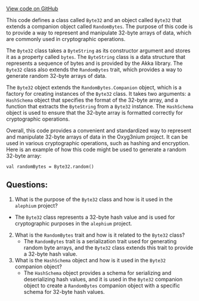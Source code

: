[View code on GitHub](https://github.com/alephium/alephium/crypto/src/main/scala/org/alephium/crypto/Byte32.scala)

This code defines a class called `Byte32` and an object called `Byte32` that extends a companion object called `RandomBytes`. The purpose of this code is to provide a way to represent and manipulate 32-byte arrays of data, which are commonly used in cryptographic operations. 

The `Byte32` class takes a `ByteString` as its constructor argument and stores it as a property called `bytes`. The `ByteString` class is a data structure that represents a sequence of bytes and is provided by the Akka library. The `Byte32` class also extends the `RandomBytes` trait, which provides a way to generate random 32-byte arrays of data. 

The `Byte32` object extends the `RandomBytes.Companion` object, which is a factory for creating instances of the `Byte32` class. It takes two arguments: a `HashSchema` object that specifies the format of the 32-byte array, and a function that extracts the `ByteString` from a `Byte32` instance. The `HashSchema` object is used to ensure that the 32-byte array is formatted correctly for cryptographic operations. 

Overall, this code provides a convenient and standardized way to represent and manipulate 32-byte arrays of data in the Oxyg3nium project. It can be used in various cryptographic operations, such as hashing and encryption. Here is an example of how this code might be used to generate a random 32-byte array:

```
val randomBytes = Byte32.random()
```
## Questions: 
 1. What is the purpose of the `Byte32` class and how is it used in the `alephium` project?
   - The `Byte32` class represents a 32-byte hash value and is used for cryptographic purposes in the `alephium` project.
2. What is the `RandomBytes` trait and how is it related to the `Byte32` class?
   - The `RandomBytes` trait is a serialization trait used for generating random byte arrays, and the `Byte32` class extends this trait to provide a 32-byte hash value.
3. What is the `HashSchema` object and how is it used in the `Byte32` companion object?
   - The `HashSchema` object provides a schema for serializing and deserializing hash values, and it is used in the `Byte32` companion object to create a `RandomBytes` companion object with a specific schema for 32-byte hash values.